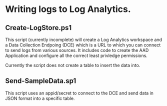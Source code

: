 # Writing logs to Log Analytics.

## Create-LogStore.ps1
This script (currently incomplete) will create a Log Analytics workspace and a Data Collection Endpoing (DCE) which is a URL to which you can connect to send logs from various sources. It includes code to create the AAD Application and configure all the correct least privledge permissions.

Currently the script does not create a table to insert the data into.

## Send-SampleData.sp1
This script uses an appid/secret to connect to the DCE and send data in JSON format into a specific table.
